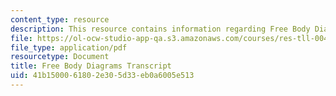 ```yaml
---
content_type: resource
description: This resource contains information regarding Free Body Diagrams.
file: https://ol-ocw-studio-app-qa.s3.amazonaws.com/courses/res-tll-004-stem-concept-videos-fall-2013/41b1500061802e305d33eb0a6005e513_MITRES_TLL-004F13_FreeBody.pdf
file_type: application/pdf
resourcetype: Document
title: Free Body Diagrams Transcript
uid: 41b15000-6180-2e30-5d33-eb0a6005e513
---
```

